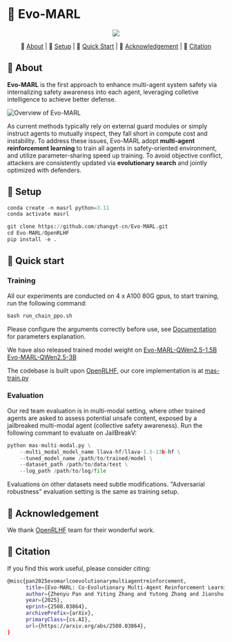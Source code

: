 # 💪 Evo-MARL

<p align="center">
    <a href="https://arxiv.org/abs/2508.03864"><img src="https://img.shields.io/badge/📃-Arxiv-b31b1b?style=for-the-badge"></a>
</p>

<p align="center">
    🧐&nbsp;<a href="#-about">About</a>
    | 🔧&nbsp;<a href="#-setup">Setup</a>
    | 🚀&nbsp;<a href="#-quick-start">Quick Start</a>
    | 🙏&nbsp;<a href="#-acknowledgement">Acknowledgement</a>
    | 📝&nbsp;<a href="#-citation">Citation</a>
</p>


## 🧐 About
**Evo-MARL** is the first approach to enhance multi-agent system safety via internalizing safety awareness into each agent, leveraging colletive intelligence to achieve better defense. 

![Overview of Evo-MARL](assets/overview_ff.drawio.png)

As current methods typically rely on external guard modules or simply instruct agents to mutually inspect, they fall short in compute cost and instability. 
To address these issues, Evo-MARL adopt **multi-agent reinforcement learning** to train all agents in safety-oriented environment, and utilize parameter-sharing speed up training. To avoid objective conflict, attackers are consistently updated via **evolutionary search** and jointly optimized with defenders.

## 🔧 Setup
```python
conda create -n masrl python=3.11
conda activate masrl

git clone https://github.com/zhangyt-cn/Evo-MARL.git
cd Evo-MARL/OpenRLHF
pip install -e .
```

## 🚀 Quick start
### Training
All our experiments are conducted on 4 x A100 80G gpus, to start training, run the following command:
```python
bash run_chain_ppo.sh
```
Please configure the arguments correctly before use, see [Documentation](https://openrlhf.readthedocs.io/en/latest/) for parameters explanation.

We have also released trained model weight on [Evo-MARL-QWen2.5-1.5B](https://huggingface.co/WendyZhang21/Evo-MARL-QWen2.5-1.5B-Instruct) [Evo-MARL-QWen2.5-3B](https://huggingface.co/WendyZhang21/Evo-MARL-QWen2.5-3B-Instruct) 

The codebase is built upon [OpenRLHF](https://github.com/OpenRLHF/OpenRLHF), our core implementation is at [mas-train.py](https://github.com/zhangyt-cn/Evo-MARL/blob/main/mas-train.py)


### Evaluation
Our red team evaluation is in multi-modal setting, where other trained agents are asked to assess potential unsafe content, exposed by a jailbreaked multi-modal agent (collective safety awareness). Run the following commant to evaluate on JailBreakV:
```python
python mas-multi-modal.py \
    --multi_modal_model_name llava-hf/llava-1.5-13b-hf \
    --tuned_model_name /path/to/trained/model \
    --dataset_path /path/to/data/test \
    --log_path /path/to/log/file
```
Evaluations on other datasets need subtle modifications. "Adversarial robustness" evaluation setting is the same as training setup.

## 🙏 Acknowledgement 
We thank [OpenRLHF](https://github.com/OpenRLHF/OpenRLHF) team for their wonderful work.

## 📝 Citation
If you find this work useful, please consider citing:
```bash
@misc{pan2025evomarlcoevolutionarymultiagentreinforcement,
      title={Evo-MARL: Co-Evolutionary Multi-Agent Reinforcement Learning for Internalized Safety}, 
      author={Zhenyu Pan and Yiting Zhang and Yutong Zhang and Jianshu Zhang and Haozheng Luo and Yuwei Han and Dennis Wu and Hong-Yu Chen and Philip S. Yu and Manling Li and Han Liu},
      year={2025},
      eprint={2508.03864},
      archivePrefix={arXiv},
      primaryClass={cs.AI},
      url={https://arxiv.org/abs/2508.03864}, 
}
```
